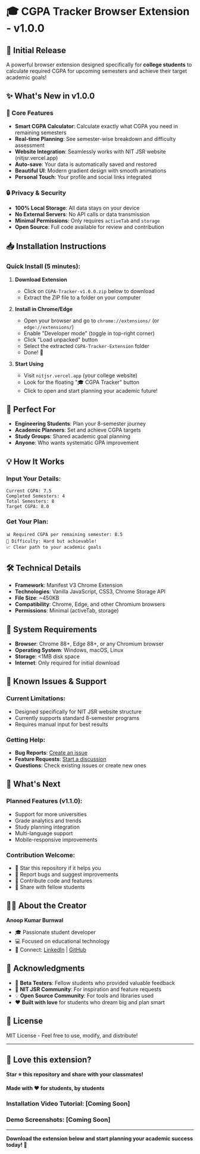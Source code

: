 # 🎓 CGPA Tracker Browser Extension - v1.0.0

## 🎉 Initial Release

A powerful browser extension designed specifically for **college students** to calculate required CGPA for upcoming semesters and achieve their target academic goals!

## ✨ What's New in v1.0.0

### 🚀 Core Features
- **Smart CGPA Calculator**: Calculate exactly what CGPA you need in remaining semesters
- **Real-time Planning**: See semester-wise breakdown and difficulty assessment
- **Website Integration**: Seamlessly works with NIT JSR website (nitjsr.vercel.app)
- **Auto-save**: Your data is automatically saved and restored
- **Beautiful UI**: Modern gradient design with smooth animations
- **Personal Touch**: Your profile and social links integrated

### 🔒 Privacy & Security
- **100% Local Storage**: All data stays on your device
- **No External Servers**: No API calls or data transmission
- **Minimal Permissions**: Only requires `activeTab` and `storage`
- **Open Source**: Full code available for review and contribution

## 📥 Installation Instructions

### Quick Install (5 minutes):

1. **Download Extension**
   - Click on `CGPA-Tracker-v1.0.0.zip` below to download
   - Extract the ZIP file to a folder on your computer

2. **Install in Chrome/Edge**
   - Open your browser and go to `chrome://extensions/` (or `edge://extensions/`)
   - Enable "Developer mode" (toggle in top-right corner)
   - Click "Load unpacked" button
   - Select the extracted `CGPA-Tracker-Extension` folder
   - Done! 🎉

3. **Start Using**
   - Visit `nitjsr.vercel.app` (your college website)
   - Look for the floating "🎓 CGPA Tracker" button
   - Click to open and start planning your academic future!

## 🎯 Perfect For

- **Engineering Students**: Plan your 8-semester journey
- **Academic Planners**: Set and achieve CGPA targets
- **Study Groups**: Shared academic goal planning
- **Anyone**: Who wants systematic GPA improvement

## 💡 How It Works

### Input Your Details:
```
Current CGPA: 7.5
Completed Semesters: 4
Total Semesters: 8
Target CGPA: 8.0
```

### Get Your Plan:
```
📊 Required CGPA per remaining semester: 8.5
🎯 Difficulty: Hard but achievable!
📈 Clear path to your academic goals
```

## 🛠️ Technical Details

- **Framework**: Manifest V3 Chrome Extension
- **Technologies**: Vanilla JavaScript, CSS3, Chrome Storage API
- **File Size**: ~450KB
- **Compatibility**: Chrome, Edge, and other Chromium browsers
- **Permissions**: Minimal (activeTab, storage)

## 📱 System Requirements

- **Browser**: Chrome 88+, Edge 88+, or any Chromium browser
- **Operating System**: Windows, macOS, Linux
- **Storage**: <1MB disk space
- **Internet**: Only required for initial download

## 🐛 Known Issues & Support

### Current Limitations:
- Designed specifically for NIT JSR website structure
- Currently supports standard 8-semester programs
- Requires manual input for best results

### Getting Help:
- **Bug Reports**: [Create an issue](https://github.com/Anoopkr1906/GCPA-Tracker/issues)
- **Feature Requests**: [Start a discussion](https://github.com/Anoopkr1906/GCPA-Tracker/discussions)
- **Questions**: Check existing issues or create new ones

## 🔄 What's Next

### Planned Features (v1.1.0):
- Support for more universities
- Grade analytics and trends
- Study planning integration
- Multi-language support
- Mobile-responsive improvements

### Contribution Welcome:
- 🌟 Star this repository if it helps you
- 🐛 Report bugs and suggest improvements
- 🔧 Contribute code and features
- 📱 Share with fellow students

## 👨‍💻 About the Creator

**Anoop Kumar Burnwal**
- 🎓 Passionate student developer
- 💻 Focused on educational technology
- 🔗 Connect: [LinkedIn](https://linkedin.com/in/anoop-kumar-burnwal) | [GitHub](https://github.com/Anoopkr1906)

## 🙏 Acknowledgments

- 👥 **Beta Testers**: Fellow students who provided valuable feedback
- 🏫 **NIT JSR Community**: For inspiration and feature requests
- 💡 **Open Source Community**: For tools and libraries used
- ❤️ **Built with love** for students who dream big and plan smart

## 📄 License

MIT License - Feel free to use, modify, and distribute!

---

## 🌟 Love this extension? 

**Star ⭐ this repository and share with your classmates!**

**Made with ❤️ for students, by students**

### Installation Video Tutorial: [Coming Soon]
### Demo Screenshots: [Coming Soon]

---

**Download the extension below and start planning your academic success today! 🚀**

